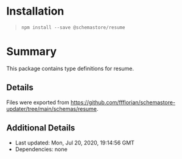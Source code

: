 # Installation
> `npm install --save @schemastore/resume`

# Summary
This package contains type definitions for resume.

## Details
Files were exported from https://github.com/ffflorian/schemastore-updater/tree/main/schemas/resume.

## Additional Details
* Last updated: Mon, Jul 20, 2020, 19:14:56 GMT
* Dependencies: none
